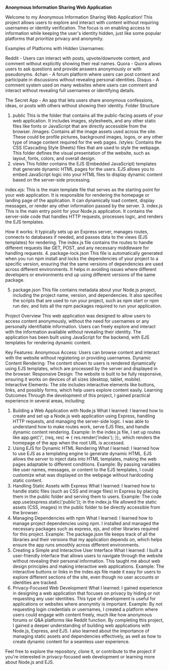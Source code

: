 **Anonymous Information Sharing Web Application**

Welcome to my Anonymous Information Sharing Web Application! This project allows users to explore and interact with content without requiring usernames or identity verification. The focus is on enabling access to information while keeping the user's identity hidden, just like some popular platforms that prioritize privacy and anonymity.

Examples of Platforms with Hidden Usernames:

Reddit - Users can interact with posts, upvote/downvote content, and comment without explicitly showing their real names.
Quora - Quora allows users to ask questions and provide answers anonymously or with pseudonyms.
4chan - A forum platform where users can post content and participate in discussions without revealing personal identities.
Disqus - A comment system used on many websites where users can comment and interact without revealing full usernames or identifying details.

The Secret App - An app that lets users share anonymous confessions, ideas, or posts with others without showing their identity.
Folder Structure

1. public
This is the folder that contains all the public-facing assets of your web application. It includes images, stylesheets, and any other static files like fonts or JavaScript that are directly accessible from the browser.
/images: Contains all the image assets used across the site. These could be profile pictures, background images, logos, or any other type of image content required for the web pages.
/styles: Contains the CSS (Cascading Style Sheets) files that are used to style the webpage. This folder defines the visual presentation of the website, such as layout, fonts, colors, and overall design.
2. views
This folder contains the EJS (Embedded JavaScript) templates that generate dynamic HTML pages for the users. EJS allows you to embed JavaScript logic into your HTML files to display dynamic content based on the server-side processing.

index.ejs: This is the main template file that serves as the starting point for your web application. It is responsible for rendering the homepage or landing page of the application. It can dynamically load content, display messages, or render any other information passed by the server.
3. index.js
This is the main entry point for your Node.js application. It contains the server-side code that handles HTTP requests, processes logic, and renders the EJS templates.

How it works: It typically sets up an Express server, manages routes, connects to databases if needed, and passes data to the views (EJS templates) for rendering. The index.js file contains the routes to handle different requests like GET, POST, and any necessary middleware for handling requests.
4. package-lock.json
This file is automatically generated when you run npm install and locks the dependencies of your project to a specific version, ensuring that the same versions of dependencies are used across different environments. It helps in avoiding issues where different developers or environments end up using different versions of the same package.

5. package.json
This file contains metadata about your Node.js project, including the project name, version, and dependencies. It also specifies the scripts that are used to run your project, such as npm start or npm run dev, and lists all the npm packages required to run your application.

Project Overview
This web application was designed to allow users to access content anonymously, without the need for usernames or any personally identifiable information. Users can freely explore and interact with the information available without revealing their identity. The application has been built using JavaScript for the backend, with EJS templates for rendering dynamic content.

Key Features:
Anonymous Access: Users can browse content and interact with the website without registering or providing usernames.
Dynamic Content Rendering: The content shown to users is rendered dynamically using EJS templates, which are processed by the server and displayed in the browser.
Responsive Design: The website is built to be fully responsive, ensuring it works on devices of all sizes (desktop, tablet, mobile).
Interactive Elements: The site includes interactive elements like buttons, links, and possibly forms, which help users explore content easily.
Learning Outcomes
Through the development of this project, I gained practical experience in several areas, including:

1. Building a Web Application with Node.js
What I learned: I learned how to create and set up a Node.js web application using Express, handling HTTP requests, and managing the server-side logic. I was able to understand how to make routes work, serve EJS files, and handle dynamic content rendering.
Example: In the index.js file, I set up routes like app.get('/', (req, res) => { res.render('index'); });, which renders the homepage of the app when the root URL is accessed.
2. Using EJS for Dynamic HTML Rendering
What I learned: I learned how to use EJS as a templating engine to generate dynamic HTML. EJS allows the server to inject data into HTML templates, making the web pages adaptable to different conditions.
Example: By passing variables like user names, messages, or content to the EJS templates, I could customize what was displayed on the webpage without hardcoding static content.
3. Handling Static Assets with Express
What I learned: I learned how to handle static files (such as CSS and image files) in Express by placing them in the public folder and serving them to users.
Example: The code app.use(express.static('public')); in the index.js file allowed the static assets (CSS, images) in the public folder to be directly accessible from the browser.
4. Managing Dependencies with npm
What I learned: I learned how to manage project dependencies using npm. I installed and managed the necessary packages such as express, ejs, and other libraries required for this project.
Example: The package.json file keeps track of all the libraries and their versions that my application depends on, which helps ensure the app runs smoothly across different environments.
5. Creating a Simple and Interactive User Interface
What I learned: I built a user-friendly interface that allows users to navigate through the website without revealing their personal information. This taught me about web design principles and making interactive web applications.
Example: The interactive buttons or links in the index.ejs file made it easy for users to explore different sections of the site, even though no user accounts or identities are tracked.
6. Privacy-Focused Web Development
What I learned: I gained experience in designing a web application that focuses on privacy by hiding or not requesting any user identities. This type of development is useful for applications or websites where anonymity is important.
Example: By not requesting login credentials or usernames, I created a platform where users could engage with content freely, much like how anonymous forums or Q&A platforms like Reddit function.
By completing this project, I gained a deeper understanding of building web applications with Node.js, Express, and EJS. I also learned about the importance of managing static assets and dependencies effectively, as well as how to create dynamic content for a seamless user experience.

Feel free to explore the repository, clone it, or contribute to the project if you're interested in privacy-focused web development or learning more about Node.js and EJS.
